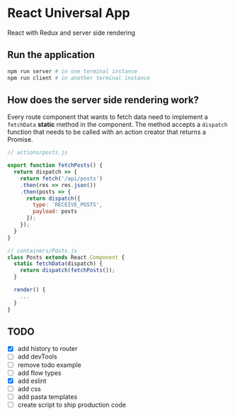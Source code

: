# React Universal App
React with Redux and server side rendering

## Run the application

```bash
npm run server # in one terminal instance
npm run client # in another terminal instance
```

## How does the server side rendering work?
Every route component that wants to fetch data need to implement a `fetchData` **static** method in the component. The method accepts a `dispatch` function that needs to be called with an action creator that returns a Promise.

```js
// actions/posts.js

export function fetchPosts() {
  return dispatch => {
    return fetch('/api/posts')
    .then(res => res.json())
    .then(posts => {
      return dispatch({
        type: 'RECEIVE_POSTS',
        payload: posts
      });
    });
  }
}
```

```js
// containers/Posts.js
class Posts extends React.Component {
  static fetchData(dispatch) {
    return dispatch(fetchPosts());
  }

  render() {
    ...
  }
}
```

## TODO

- [x] add history to router
- [ ] add devTools
- [ ] remove todo example
- [ ] add flow types
- [x] add eslint
- [ ] add css
- [ ] add pasta templates
- [ ] create script to ship production code
